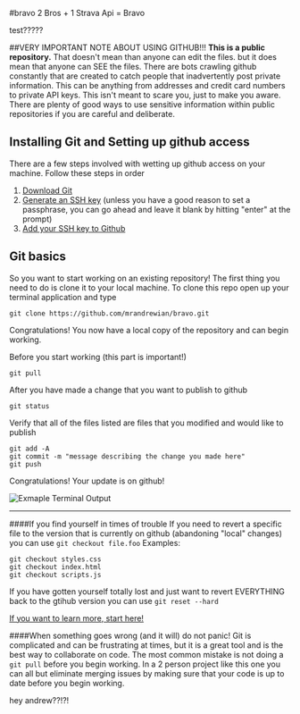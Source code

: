 #bravo
2 Bros + 1 Strava Api = Bravo

test?????

##VERY IMPORTANT NOTE ABOUT USING GITHUB!!!
**This is a public repository.**  That doesn't mean than anyone can edit the files. but it does mean that anyone can SEE the files.  There are bots crawling github constantly that are created to catch people that inadvertently post private information.  This can be anything from addresses and credit card numbers to private API keys.  This isn't meant to scare you, just to make you aware.  There are plenty of good ways to use sensitive information within public repositories if you are careful and deliberate.

## Installing Git and Setting up github access
There are a few steps involved with wetting up github access on your machine.  Follow these steps in order

1. [Download Git](https://git-scm.com/download/mac)
2. [Generate an SSH key](https://help.github.com/articles/generating-a-new-ssh-key-and-adding-it-to-the-ssh-agent/) (unless you have a good reason to set a passphrase, you can go ahead and leave it blank by hitting "enter" at the prompt)
3. [Add your SSH key to Github](https://help.github.com/articles/adding-a-new-ssh-key-to-your-github-account/)


## Git basics
So you want to start working on an existing repository!  The first thing you need to do is clone it to your local machine.  To clone this repo open up your terminal application and type
```
git clone https://github.com/mrandrewian/bravo.git
```
Congratulations! You now have a local copy of the repository and can begin working.

Before you start working (this part is important!)
```
git pull
```
After you have made a change that you want to publish to github
```
git status
```
Verify that all of the files listed are files that you modified and would like to publish
```
git add -A
git commit -m "message describing the change you made here"
git push
```
Congratulations!  Your update is on github!

![Exmaple Terminal Output](http://i.imgur.com/CYClTN3.png)

----------
####If you find yourself in times of trouble
If you need to revert a specific file to the version that is currently on github (abandoning "local" changes) you can use `git checkout file.foo`
Examples:
```
git checkout styles.css
git checkout index.html
git checkout scripts.js
```

If you have gotten yourself totally lost and just want to revert EVERYTHING back to the gtihub version you can use `git reset --hard`

[If you want to learn more, start here!](https://try.github.io/)

####When something goes wrong (and it will) do not panic!
Git is complicated and can be frustrating at times, but it is a great tool and is the best way to collaborate on code.  The most common mistake is not doing a `git pull` before you begin working.  In a 2 person project like this one you can all but eliminate merging issues by making sure that your code is up to date before you begin working.


hey andrew??!?!

